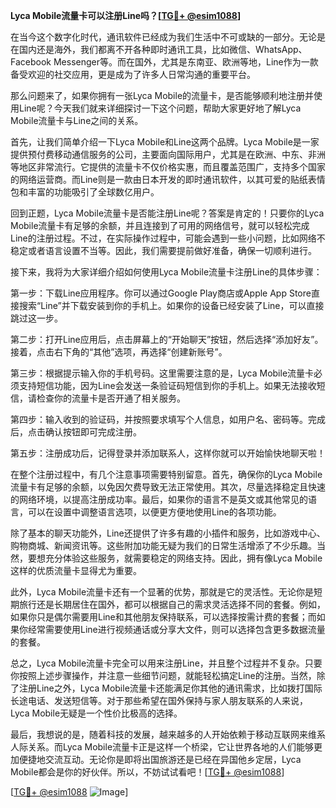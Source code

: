 **Lyca Mobile流量卡可以注册Line吗？[[TG💪+ @esim1088](https://t.me/s/esim1088)]**

在当今这个数字化时代，通讯软件已经成为我们生活中不可或缺的一部分。无论是在国内还是海外，我们都离不开各种即时通讯工具，比如微信、WhatsApp、Facebook Messenger等。而在国外，尤其是东南亚、欧洲等地，Line作为一款备受欢迎的社交应用，更是成为了许多人日常沟通的重要平台。

那么问题来了，如果你拥有一张Lyca Mobile的流量卡，是否能够顺利地注册并使用Line呢？今天我们就来详细探讨一下这个问题，帮助大家更好地了解Lyca Mobile流量卡与Line之间的关系。

首先，让我们简单介绍一下Lyca Mobile和Line这两个品牌。Lyca Mobile是一家提供预付费移动通信服务的公司，主要面向国际用户，尤其是在欧洲、中东、非洲等地区非常流行。它提供的流量卡不仅价格实惠，而且覆盖范围广，支持多个国家的网络运营商。而Line则是一款由日本开发的即时通讯软件，以其可爱的贴纸表情包和丰富的功能吸引了全球数亿用户。

回到正题，Lyca Mobile流量卡是否能注册Line呢？答案是肯定的！只要你的Lyca Mobile流量卡有足够的余额，并且连接到了可用的网络信号，就可以轻松完成Line的注册过程。不过，在实际操作过程中，可能会遇到一些小问题，比如网络不稳定或者语言设置不当等。因此，我们需要提前做好准备，确保一切顺利进行。

接下来，我将为大家详细介绍如何使用Lyca Mobile流量卡注册Line的具体步骤：

第一步：下载Line应用程序。你可以通过Google Play商店或Apple App Store直接搜索“Line”并下载安装到你的手机上。如果你的设备已经安装了Line，可以直接跳过这一步。

第二步：打开Line应用后，点击屏幕上的“开始聊天”按钮，然后选择“添加好友”。接着，点击右下角的“其他”选项，再选择“创建新账号”。

第三步：根据提示输入你的手机号码。这里需要注意的是，Lyca Mobile流量卡必须支持短信功能，因为Line会发送一条验证码短信到你的手机上。如果无法接收短信，请检查你的流量卡是否开通了相关服务。

第四步：输入收到的验证码，并按照要求填写个人信息，如用户名、密码等。完成后，点击确认按钮即可完成注册。

第五步：注册成功后，记得登录并添加联系人，这样你就可以开始愉快地聊天啦！

在整个注册过程中，有几个注意事项需要特别留意。首先，确保你的Lyca Mobile流量卡有足够的余额，以免因欠费导致无法正常使用。其次，尽量选择稳定且快速的网络环境，以提高注册成功率。最后，如果你的语言不是英文或其他常见的语言，可以在设置中调整语言选项，以便更方便地使用Line的各项功能。

除了基本的聊天功能外，Line还提供了许多有趣的小插件和服务，比如游戏中心、购物商城、新闻资讯等。这些附加功能无疑为我们的日常生活增添了不少乐趣。当然，要想充分体验这些服务，就需要稳定的网络支持。因此，拥有像Lyca Mobile这样的优质流量卡显得尤为重要。

此外，Lyca Mobile流量卡还有一个显著的优势，那就是它的灵活性。无论你是短期旅行还是长期居住在国外，都可以根据自己的需求灵活选择不同的套餐。例如，如果你只是偶尔需要用Line和其他朋友保持联系，可以选择按需计费的套餐；而如果你经常需要使用Line进行视频通话或分享大文件，则可以选择包含更多数据流量的套餐。

总之，Lyca Mobile流量卡完全可以用来注册Line，并且整个过程并不复杂。只要你按照上述步骤操作，并注意一些细节问题，就能轻松搞定Line的注册。当然，除了注册Line之外，Lyca Mobile流量卡还能满足你其他的通讯需求，比如拨打国际长途电话、发送短信等。对于那些希望在国外保持与家人朋友联系的人来说，Lyca Mobile无疑是一个性价比极高的选择。

最后，我想说的是，随着科技的发展，越来越多的人开始依赖于移动互联网来维系人际关系。而Lyca Mobile流量卡正是这样一个桥梁，它让世界各地的人们能够更加便捷地交流互动。无论你是即将出国旅游还是已经在异国他乡定居，Lyca Mobile都会是你的好伙伴。所以，不妨试试看吧！[[TG💪+ @esim1088](https://t.me/s/esim1088)]

[[TG💪+ @esim1088](https://t.me/s/esim1088) ![Image](https://i.postimg.cc/4NQfJmqS/Snipaste-2025-05-13-00-14-12.png)]
